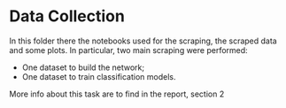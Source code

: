 # Data Collection

In this folder there the notebooks used for the scraping, the scraped data and some plots. In particular, two main scraping were performed:

- One dataset to build the network;
- One dataset to train classification models.

More info about this task are to find in the report, section 2
